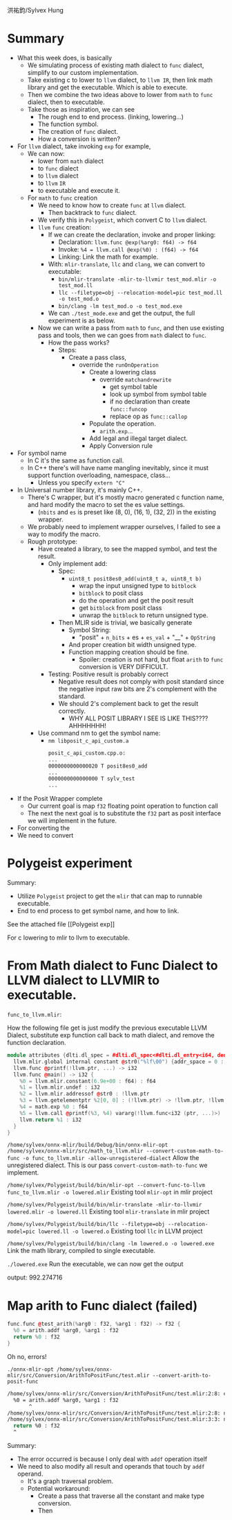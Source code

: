 洪祐鈞/Sylvex Hung

# Summary

- What this week does, is basically
	- We simulating process of existing math dialect to `func` dialect, simplify to our custom  implementation.
	- Take existing c to lower to `llvm` dialect, to `llvm IR`, then link math library and get the executable. Which is able to execute.
	- Then we combine the two ideas above to lower from `math` to `func` dialect, then to executable.
	- Take those as inspiration, we can see
		- The rough end to end process. (linking, lowering...)
		- The function symbol.
		- The creation of `func` dialect.
		- How a conversion is written?
- For `llvm` dialect, take invoking `exp` for example, 
	- We can now:
		- lower from `math` dialect 
		- to `func` dialect 
		- to `llvm` dialect 
		- to `llvm` `IR`
		- to executable and execute it.
	- For `math` to `func` creation
		- We need to know how to create `func` at `llvm` dialect. 
			- Then backtrack to `func` dialect.
		- We verify this in `Polygeist`, which convert C to `llvm` dialect.
		- `llvm` `func` creation:
			- If we can create the declaration, invoke and proper linking:
				- Declaration: `llvm.func @exp(%arg0: f64) -> f64`
				- Invoke: `%4 = llvm.call @exp(%0) : (f64) -> f64`
				- Linking: Link the math for example.
			- With: `mlir-translate`, `llc` and `clang`, we can convert to executable:
				- `bin/mlir-translate -mlir-to-llvmir test_mod.mlir -o test_mod.ll`
				- `llc --filetype=obj --relocation-model=pic test_mod.ll -o test_mod.o`
				- `bin/clang -lm test_mod.o -o test_mod.exe`
			- We can `./test_mode.exe` and get the output, the full experiment is as below.
		- Now we can write a pass from `math` to `func`, and then use existing pass and tools, then we can goes from `math` dialect to `func`.
			- How the pass works?
				- Steps:
					- Create a pass class, 
						- override the `runOnOperation`
							- Create a lowering class
								- override `matchandrewrite`
									- get symbol table
									- look up symbol from symbol table
									- if no declaration than create `func::funcop`
									- replace op as `func::callop`
							- Populate the operation.
								- `arith.exp`...
							- Add legal and illegal target dialect.
							- Apply Conversion rule
- For symbol name
	- In C it's the same as function call.
	- In C++ there's will have name mangling inevitably, since it must support function overloading, namespace, class...
		- Unless you specify `extern "C"`
- In Universal number library, it's mainly C++.
	- There's C wrapper, but it's mostly macro generated c function name, and hard modify the macro to set the es value settings. 
		- (`nbits` and `es` is preset like (8, 0), (16, 1), (32, 2)) in the existing wrapper.
	- We probably need to implement wrapper ourselves, I failed to see a way to modify the macro.
	- Rough prototype:
		- Have created a library, to see the mapped symbol, and test the result.
			- Only implement add:
				- Spec:
					- `uint8_t posit8es0_add(uint8_t a, uint8_t b)`
						- wrap the input unsigned type to `bitblock`
						- `bitblock` to posit class
						- do the operation and get the posit result
						- get `bitblock` from posit class
						- unwrap the `bitblock` to return unsigned type.
				- Then MLIR side is trivial, we basically generate
					- Symbol String:
						- "posit" + `n_bits` + es + `es_val` + "__" + `OpString`
					- And proper creation bit width unsigned type.
					- Function mapping creation should be fine.
						- Spoiler: creation is not hard, but float `arith` to `func` conversion is VERY DIFFICULT.
			- Testing: Positive result is probably correct
				- Negative result does not comply with posit standard since the negative input raw bits are 2's complement with the standard.
				- We should 2's complement back to get the result correctly.
					- WHY ALL POSIT LIBRARY I SEE IS LIKE THIS???? AHHHHHHH!
		- Use command nm to get the symbol name:
			- `nm libposit_c_api_custom.a`
			    ```bash
			    posit_c_api_custom.cpp.o:
				...
				0000000000000020 T posit8es0_add
				...
				0000000000000000 T sylv_test
				...
			    ```
- If the Posit Wrapper complete
	- Our current goal is map `f32` floating point operation to function call
	- The next the next goal is to substitute the `f32` part as posit interface we will implement in the future.
- For converting the 
- We need to convert

# Polygeist experiment 

Summary: 
- Utilize `Polygeist` project to get the `mlir` that can map to runnable executable.
- End to end process to get symbol name, and how to link.

See the attached file [[Polygeist exp]]

For c lowering to mlir to llvm to executable.

# From Math dialect to Func Dialect to LLVM dialect to LLVMIR to executable.

`func_to_llvm.mlir`:

How the following file get is just modify the previous executable LLVM Dialect, substitute exp function call back to math dialect, and remove the function declaration.

```cpp
module attributes {dlti.dl_spec = #dlti.dl_spec<#dlti.dl_entry<i64, dense<64> : vector<2xi32>>, #dlti.dl_entry<!llvm.ptr<272>, dense<64> : vector<4xi32>>, #dlti.dl_entry<!llvm.ptr<271>, dense<32> : vector<4xi32>>, #dlti.dl_entry<!llvm.ptr<270>, dense<32> : vector<4xi32>>, #dlti.dl_entry<f80, dense<128> : vector<2xi32>>, #dlti.dl_entry<i16, dense<16> : vector<2xi32>>, #dlti.dl_entry<i8, dense<8> : vector<2xi32>>, #dlti.dl_entry<i1, dense<8> : vector<2xi32>>, #dlti.dl_entry<!llvm.ptr, dense<64> : vector<4xi32>>, #dlti.dl_entry<f128, dense<128> : vector<2xi32>>, #dlti.dl_entry<f64, dense<64> : vector<2xi32>>, #dlti.dl_entry<f16, dense<16> : vector<2xi32>>, #dlti.dl_entry<i32, dense<32> : vector<2xi32>>, #dlti.dl_entry<"dlti.stack_alignment", 128 : i32>, #dlti.dl_entry<"dlti.endianness", "little">>, llvm.data_layout = "e-m:e-p270:32:32-p271:32:32-p272:64:64-i64:64-f80:128-n8:16:32:64-S128", llvm.target_triple = "x86_64-unknown-linux-gnu", "polygeist.target-cpu" = "x86-64", "polygeist.target-features" = "+cmov,+cx8,+fxsr,+mmx,+sse,+sse2,+x87", "polygeist.tune-cpu" = "generic"} {
  llvm.mlir.global internal constant @str0("%lf\00") {addr_space = 0 : i32}
  llvm.func @printf(!llvm.ptr, ...) -> i32
  llvm.func @main() -> i32 {
    %0 = llvm.mlir.constant(6.9e+00 : f64) : f64
    %1 = llvm.mlir.undef : i32
    %2 = llvm.mlir.addressof @str0 : !llvm.ptr
    %3 = llvm.getelementptr %2[0, 0] : (!llvm.ptr) -> !llvm.ptr, !llvm.array<4 x i8>
    %4 = math.exp %0 : f64
    %5 = llvm.call @printf(%3, %4) vararg(!llvm.func<i32 (ptr, ...)>) : (!llvm.ptr, f64) -> i32
    llvm.return %1 : i32
  }
}
```

`/home/sylvex/onnx-mlir/build/Debug/bin/onnx-mlir-opt /home/sylvex/onnx-mlir/src/math_to_llvm.mlir --convert-custom-math-to-func -o func_to_llvm.mlir -allow-unregistered-dialect`
	Allow the unregistered dialect. This is our pass `convert-custom-math-to-func` we implement.

`/home/sylvex/Polygeist/build/bin/mlir-opt --convert-func-to-llvm func_to_llvm.mlir -o lowered.mlir`
	 Existing tool `mlir-opt` in mlir project 

`/home/sylvex/Polygeist/build/bin/mlir-translate -mlir-to-llvmir lowered.mlir -o lowered.ll`
	Existing tool `mlir-translate` in mlir project

`/home/sylvex/Polygeist/build/bin/llc --filetype=obj --relocation-model=pic lowered.ll -o lowered.o`
	Existing tool `llc` in LLVM project

`/home/sylvex/Polygeist/build/bin/clang -lm lowered.o -o lowered.exe`
	Link the math library, compiled to single executable.

`./lowered.exe`
	Run the executable, we can now get the output

output: 992.274716

# Map arith to Func dialect (failed)

```cpp
func.func @test_arith(%arg0 : f32, %arg1 : f32) -> f32 {
  %0 = arith.addf %arg0, %arg1 : f32
  return %0 : f32
}
```

Oh no, errors!

`./onnx-mlir-opt /home/sylvex/onnx-mlir/src/Conversion/ArithToPositFunc/test.mlir --convert-arith-to-posit-func`

```bash
/home/sylvex/onnx-mlir/src/Conversion/ArithToPositFunc/test.mlir:2:8: error: failed to materialize conversion for result #0 of operation 'arith.addf' that remained live after conversion
  %0 = arith.addf %arg0, %arg1 : f32
       ^
/home/sylvex/onnx-mlir/src/Conversion/ArithToPositFunc/test.mlir:2:8: note: see current operation: %1 = "arith.addf"(%arg0, %arg1) <{fastmath = #arith.fastmath<none>}> : (f32, f32) -> f32
/home/sylvex/onnx-mlir/src/Conversion/ArithToPositFunc/test.mlir:3:3: note: see existing live user here: func.return %1 : f32
  return %0 : f32
  ^
```

Summary: 
- The error occurred is because I only deal with `addf` operation itself
- We need to also modify all result and operands that touch by `addf` operand.
	- It's a graph traversal problem.
	- Potential workaround:
		- Create a pass that traverse all the constant and make type conversion.
		- Then